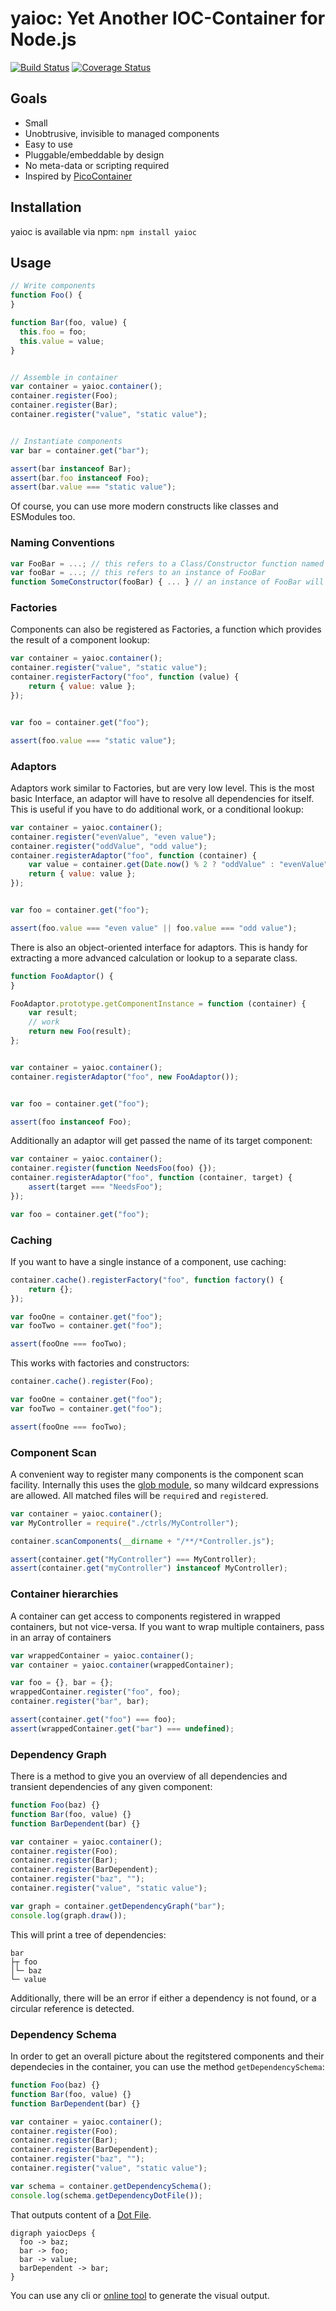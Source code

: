 # yaioc: Yet Another IOC-Container for Node.js

[![Build Status](https://travis-ci.org/bschaepper/yaioc.svg?branch=master)](https://travis-ci.org/bschaepper/yaioc)
[![Coverage Status](https://coveralls.io/repos/bschaepper/yaioc/badge.png?branch=master)](https://coveralls.io/r/bschaepper/yaioc?branch=master)

## Goals

* Small
* Unobtrusive, invisible to managed components
* Easy to use
* Pluggable/embeddable by design
* No meta-data or scripting required
* Inspired by [PicoContainer](http://picocontainer.codehaus.org)


## Installation

yaioc is available via npm: `npm install yaioc`

## Usage

```javascript
// Write components
function Foo() {
}

function Bar(foo, value) {
  this.foo = foo;
  this.value = value;
}


// Assemble in container
var container = yaioc.container();
container.register(Foo);
container.register(Bar);
container.register("value", "static value");


// Instantiate components
var bar = container.get("bar");

assert(bar instanceof Bar);
assert(bar.foo instanceof Foo);
assert(bar.value === "static value");
```

Of course, you can use more modern constructs like classes and ESModules too.

### Naming Conventions

```javascript
var FooBar = ...; // this refers to a Class/Constructor function named "FooBar"
var fooBar = ...; // this refers to an instance of FooBar
function SomeConstructor(fooBar) { ... } // an instance of FooBar will be passed in
```

### Factories

Components can also be registered as Factories, a function which provides the result of a component lookup:

```javascript
var container = yaioc.container();
container.register("value", "static value");
container.registerFactory("foo", function (value) {
    return { value: value };
});


var foo = container.get("foo");

assert(foo.value === "static value");
```

### Adaptors

Adaptors work similar to Factories, but are very low level. This is the most basic Interface,
an adaptor will have to resolve all dependencies for itself. This is useful if you have to do
additional work, or a conditional lookup:

```javascript
var container = yaioc.container();
container.register("evenValue", "even value");
container.register("oddValue", "odd value");
container.registerAdaptor("foo", function (container) {
    var value = container.get(Date.now() % 2 ? "oddValue" : "evenValue");
    return { value: value };
});


var foo = container.get("foo");

assert(foo.value === "even value" || foo.value === "odd value");
```

There is also an object-oriented interface for adaptors. This is handy for extracting a more
advanced calculation or lookup to a separate class.

```javascript
function FooAdaptor() {
}

FooAdaptor.prototype.getComponentInstance = function (container) {
    var result;
    // work
    return new Foo(result);
};


var container = yaioc.container();
container.registerAdaptor("foo", new FooAdaptor());


var foo = container.get("foo");

assert(foo instanceof Foo);
```

Additionally an adaptor will get passed the name of its target component:

```javascript
var container = yaioc.container();
container.register(function NeedsFoo(foo) {});
container.registerAdaptor("foo", function (container, target) {
    assert(target === "NeedsFoo");
});

var foo = container.get("foo");
```

### Caching

If you want to have a single instance of a component, use caching:

```javascript
container.cache().registerFactory("foo", function factory() {
    return {};
});

var fooOne = container.get("foo");
var fooTwo = container.get("foo");

assert(fooOne === fooTwo);
```

This works with factories and constructors:

```javascript
container.cache().register(Foo);

var fooOne = container.get("foo");
var fooTwo = container.get("foo");

assert(fooOne === fooTwo);
```


### Component Scan

A convenient way to register many components is the component scan facility.
Internally this uses the [glob module](https://github.com/isaacs/node-glob), so many wildcard expressions are allowed.
All matched files will be `require`d and `register`ed.

```javascript
var container = yaioc.container();
var MyController = require("./ctrls/MyController");

container.scanComponents(__dirname + "/**/*Controller.js");

assert(container.get("MyController") === MyController);
assert(container.get("myController") instanceof MyController);
```


### Container hierarchies

A container can get access to components registered in wrapped containers, but not vice-versa.
If you want to wrap multiple containers, pass in an array of containers

```javascript
var wrappedContainer = yaioc.container();
var container = yaioc.container(wrappedContainer);

var foo = {}, bar = {};
wrappedContainer.register("foo", foo);
container.register("bar", bar);

assert(container.get("foo") === foo);
assert(wrappedContainer.get("bar") === undefined);
```

### Dependency Graph

There is a method to give you an overview of all dependencies and transient dependencies of
any given component:

```javascript
function Foo(baz) {}
function Bar(foo, value) {}
function BarDependent(bar) {}

var container = yaioc.container();
container.register(Foo);
container.register(Bar);
container.register(BarDependent);
container.register("baz", "");
container.register("value", "static value");

var graph = container.getDependencyGraph("bar");
console.log(graph.draw());
```

This will print a tree of dependencies:

```
bar
├┬ foo
│└─ baz
└─ value
```

Additionally, there will be an error if either a dependency is not found, or a circular
reference is detected.

### Dependency Schema

In order to get an overall picture about the regitstered components and their dependecies
in the container, you can use the method `getDependencySchema`:

```javascript
function Foo(baz) {}
function Bar(foo, value) {}
function BarDependent(bar) {}

var container = yaioc.container();
container.register(Foo);
container.register(Bar);
container.register(BarDependent);
container.register("baz", "");
container.register("value", "static value");

var schema = container.getDependencySchema();
console.log(schema.getDependencyDotFile());
```
That outputs content of a [Dot File](https://en.wikipedia.org/wiki/DOT_(graph_description_language)).
```
digraph yaiocDeps {
  foo -> baz;
  bar -> foo;
  bar -> value;
  barDependent -> bar;
}
```
You can use any cli or [online tool](https://bit.ly/38P2WdS) to generate the visual output.
